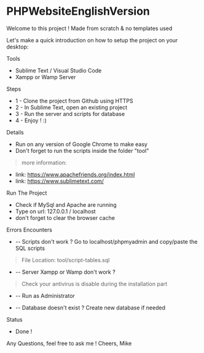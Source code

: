 # PHPWebsiteEnglishVersion

Welcome to this project ! Made from scratch & no templates used

Let's make a quick introduction on how to setup the project on your desktop:

Tools
- Sublime Text / Visual Studio Code
- Xampp or Wamp Server

Steps
* 1 - Clone the project from Github using HTTPS
* 2 - In Sublime Text, open an existing project
* 3 - Run the server and scripts for database 
* 4 - Enjoy ! :)

Details
*  Run on any version of Google Chrome to make easy
*  Don't forget to run the scripts inside the folder "tool"
> more information: 
  * link: https://www.apachefriends.org/index.html
  * link: https://www.sublimetext.com/

Run The Project
* Check if MySql and Apache are running
* Type on url: 127.0.0.1 / localhost
* don't forget to clear the browser cache

Errors Encounters
* -- Scripts don't work ? Go to localhost/phpmyadmin and copy/paste the SQL scripts
> File Location: tool/script-tables.sql

* -- Server Xampp or Wamp don't work ? 
> Check your antivirus is disable during the installation part 

* -- Run as Administrator

* -- Database doesn't exist ? Create new database if needed

Status
* Done !

Any Questions, feel free to ask me !
Cheers,
Mike

